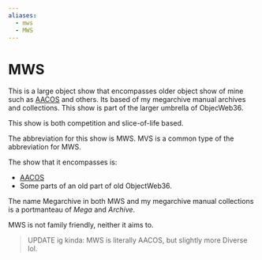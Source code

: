 ```yaml
---
aliases:
  - mws
  - MWS
---
```

# MWS

This is a large object show that encompasses older object show of mine such as [AACOS](AACOS.md) and others. Its based of my megarchive manual archives and collections. This show is part of the larger umbrella of ObjecWeb36.

This show is both competition and slice-of-life based.

The abbreviation for this show is MWS. MVS is a common type of the abbreviation for MWS.

The show that it encompasses is:
- [AACOS](AACOS.md)
- Some parts of an old part of old ObjectWeb36.

The name Megarchive in both MWS and my megarchive manual collections is a portmanteau of *Mega* and *Archive*.

MWS is not family friendly, neither it aims to.

> UPDATE ig kinda: MWS is literally AACOS, but slightly more Diverse lol.